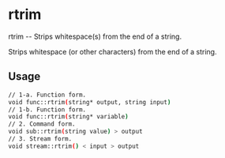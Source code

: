 # rtrim
rtrim -- Strips whitespace(s) from the end of a string.

Strips whitespace (or other characters) from the end of a string.

## Usage
```sh
// 1-a. Function form.
void func::rtrim(string* output, string input)
// 1-b. Function form.
void func::rtrim(string* variable)
// 2. Command form.
void sub::rtrim(string value) > output
// 3. Stream form.
void stream::rtrim() < input > output
```
